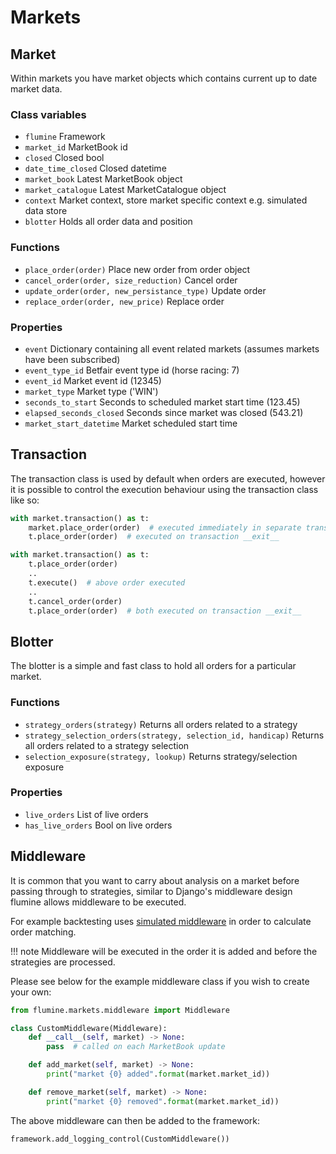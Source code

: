# Markets

## Market

Within markets you have market objects which contains current up to date market data.

### Class variables

- `flumine` Framework
- `market_id` MarketBook id
- `closed` Closed bool
- `date_time_closed` Closed datetime
- `market_book` Latest MarketBook object
- `market_catalogue` Latest MarketCatalogue object
- `context` Market context, store market specific context e.g. simulated data store
- `blotter` Holds all order data and position

### Functions

- `place_order(order)` Place new order from order object
- `cancel_order(order, size_reduction)` Cancel order
- `update_order(order, new_persistance_type)` Update order
- `replace_order(order, new_price)` Replace order

### Properties

- `event` Dictionary containing all event related markets (assumes markets have been subscribed)
- `event_type_id` Betfair event type id (horse racing: 7)
- `event_id` Market event id (12345)
- `market_type` Market type ('WIN')
- `seconds_to_start` Seconds to scheduled market start time (123.45)
- `elapsed_seconds_closed` Seconds since market was closed (543.21)
- `market_start_datetime` Market scheduled start time

## Transaction

The transaction class is used by default when orders are executed, however it is possible to control the execution behaviour using the transaction class like so:

```python
with market.transaction() as t:
    market.place_order(order)  # executed immediately in separate transaction
    t.place_order(order)  # executed on transaction __exit__

with market.transaction() as t:
    t.place_order(order)
    ..
    t.execute()  # above order executed
    ..
    t.cancel_order(order)
    t.place_order(order)  # both executed on transaction __exit__
```

## Blotter

The blotter is a simple and fast class to hold all orders for a particular market.

### Functions

- `strategy_orders(strategy)` Returns all orders related to a strategy
- `strategy_selection_orders(strategy, selection_id, handicap)` Returns all orders related to a strategy selection
- `selection_exposure(strategy, lookup)` Returns strategy/selection exposure

### Properties

- `live_orders` List of live orders
- `has_live_orders` Bool on live orders

## Middleware

It is common that you want to carry about analysis on a market before passing through to strategies, similar to Django's middleware design flumine allows middleware to be executed.

For example backtesting uses [simulated middleware](https://github.com/liampauling/flumine/blob/master/flumine/markets/middleware.py#L15) in order to calculate order matching.

!!! note
    Middleware will be executed in the order it is added and before the strategies are processed.

Please see below for the example middleware class if you wish to create your own:

```python
from flumine.markets.middleware import Middleware

class CustomMiddleware(Middleware):
    def __call__(self, market) -> None:
        pass  # called on each MarketBook update

    def add_market(self, market) -> None:
        print("market {0} added".format(market.market_id))

    def remove_market(self, market) -> None:
        print("market {0} removed".format(market.market_id))
```

The above middleware can then be added to the framework:

```python
framework.add_logging_control(CustomMiddleware())
```
